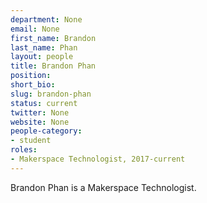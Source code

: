 ```yaml
---
department: None
email: None
first_name: Brandon
last_name: Phan
layout: people
title: Brandon Phan
position:
short_bio:
slug: brandon-phan
status: current
twitter: None
website: None
people-category:
- student
roles:
- Makerspace Technologist, 2017-current
---
```

Brandon Phan is a Makerspace Technologist.
